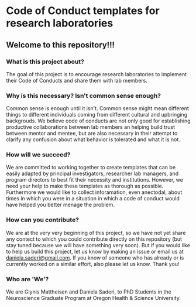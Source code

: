 # Code of Conduct templates for research laboratories

## Welcome to this repository!!!

### What is this project about?
The goal of this project is to encourage research laboratories to implement their Code of Conducts and share them with lab members. 

### Why is this necessary? Isn't common sense enough?
Common sense is enough until it isn't. Common sense might mean different things to different individuals coming from different cultural and upbringing backgrouds. We believe code of conducts are not only good for establishing productive collaborations between lab members an helping build trust between mentor and mentee, but are also necessary in their attempt to clarify any confusion about what behavior is tolerated and what it is not.

### How will we succeed?
We are committed to working together to create templates that can be easily adapted by principal investigators, researcher lab managers, and program directors to best fit their necessity and institutions. However, we need your help to make these templates as thorough as possible. 
Furthermore we would like to collect inforamation, even anectodal, about times in which you were in a situation in which a code of conduct would have helped you better menage the problem.

### How can you contribute?
We are at the very very beginning of this project, so we have not yet share any contect to which you could contribute directly on this repository (but stay tuned because we will have something very soon). But if you would like to help us build this project, let us know by making an issue or email us at daniela.saderi@gmail.com. If you know of someone who has already or is currently worked on a similar effort, also please let us know. Thank you!

### Who are 'We'?
We are Glynis Mattheisen and Daniela Saderi, to PhD Students in the Neuroscience Graduate Program at Oregon Health & Science University.






